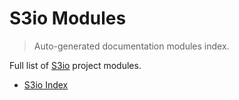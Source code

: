 # S3io Modules

> Auto-generated documentation modules index.

Full list of [S3io](README.md#s3io-index) project modules.

- [S3io Index](README.md#s3io-index)
